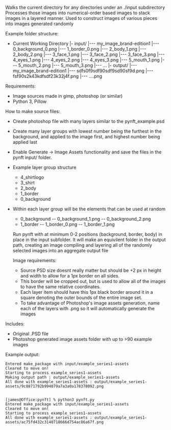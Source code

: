 Walks the current directory for any directories under an ./input subdirectory
Processes those images into numerical-order based images to stack images in a 
layered manner. Used to construct images of various pieces into images generated randomly

Example folder structure:
  - Current Working Directory
   |- input/
        |--- my_image_brand-edition1
            |--- 0_background_0.png
            |--- 1_border_0.png
            |--- 2_body_1.png
            |--- 2_body_2.png
            |--- 3_face_1.png
            |--- 3_face_2.png
            |--- 3_face_3.png
            |--- 4_eyes_1.png
            |--- 4_eyes_2.png
            |--- 4_eyes_3.png
            |--- 5_mouth_1.png
            |--- 5_mouth_2.png
            |--- 5_mouth_3.png
        |--- ...
    |- output/
        |---  my_image_brand-edition1
            |--- sdfs0f9sdf90sdf9sd90sf9d.png
            |--- fsf90s2k43kdfsdf23k32j4f.png
            |--- ....png

Requirements:
- Image sources made in gimp, photoshop (or similar)
- Python 3, Pillow

How to make source files:
- Create photoshop file with many layers similar to the pynft_example.psd
- Create many layer groups with lowest number being the furthest in the background, and applied to the image first, and highest number being applied last
- Enable Generate -> Image Assets functionality and save the files in the pynft input/ folder.
- Example layer group structure
  - 4_shirtlogo
  - 3_shirt
  - 2_body
  - 1_border
  - 0_background
- Within each layer group will be the elements that can be used at random
  - 0_background
  -- 0_background_1.png
  -- 0_background_2.png
  - 1_border
  -- 1_border_0.png
  -- 1_border_1.png

  Run pynft with at minimum 0-2 positions (background, border, body) in place in the input subfolder. It will make an equivilent folder in the output path, creating an image compiling and layering all of the randomly selected images into an aggregate output file

  Image requirements:
  - Source PSD size doesnt really matter but should be +2 px in height and width to allow for a 1px border on all sides. 
  - This border will be cropped out, but is used to allow all of the images to have the same relative coordinates. 
  - Each layer item should have this 1px black border around it in a square denoting the outer bounds of the entire image set.
  - To take advantage of Photoshop's image assets generation, name each of the layers with .png so it will automatically generate the images 

Includes:
 - Original .PSD file
 - Photoshop generated image assets folder with up to >90 example images

Example output:

```[james@Office:pynft] % python3 pynft.py
Entered make_package with input/example_series1-assets
Cleared to move on!
Starting to process example_series1-assets
Making output path : output/example_series1-assets
All done with example_series1-assets : output/example_series1-assets/9c8871792b994079a7a3a0a178378092.png


[james@Office:pynft] % python3 pynft.py
Entered make_package with input/example_series1-assets
Cleared to move on!
Starting to process example_series1-assets
All done with example_series1-assets : output/example_series1-assets/ac75fd432c3140718666d754ac86a67f.png
```